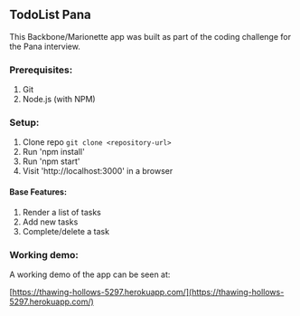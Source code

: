 ## TodoList Pana

This Backbone/Marionette app was built as part of the coding challenge
for the Pana interview.

### Prerequisites:

1. Git
2. Node.js (with NPM)

### Setup:

1. Clone repo `git clone <repository-url>`
2. Run 'npm install'
3. Run 'npm start'
3. Visit 'http://localhost:3000' in a browser

#### Base Features:

1. Render a list of tasks
2. Add new tasks
3. Complete/delete a task

### Working demo:

A working demo of the app can be seen at:

[https://thawing-hollows-5297.herokuapp.com/](https://thawing-hollows-5297.herokuapp.com/)
